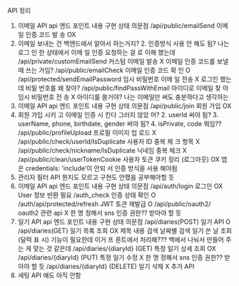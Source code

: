 API 정리
1. 이메일 API
api 엔드 포인트 내용 구현 상태 의문점
/api/public/emailSend 이메일 인증 코드 발 송
OX
1. 이메일 보내는 건 백엔드에서 알아서 하는거지? 2. 인증방식 사용 안 해도 됨? 나는 로그 인 한 상태에서 이메 일 인증 요청하는 걸 로 이해 했는데
/api/private/customEmailSend 커스텀 이메일 발송 X 이메일 인증 코드를 보낼 때 쓰는 거임?
/api/public/emailCheck 이메일 인증 코드 확 인
O
/api/protected/sendEmailPassword 임시 비밀번호 이메 일 전송
X 로그인 했는데 비밀 번호를 왜 찾아?
/api/public/findPassWithEmail 아이디로 이메일 찾 아 임시 비밀번호 전 송
X 아이디를 쓸거야? 나는 이메일만 써도 충분하다고 생각하는
2. 이메일 API
api 엔드 포인트 내용 구현 상태 의문점
/api/public/join 회원 가입 OX
1. 회원 가입 시키 고 이메일 인증 시 킨다 그러지 않았 어? 2. userId 써야 됨? 3. userName, phone, birthdate, gender 써야 됨? 4. isPrivate, code 뭐임??
/api/public/profileUpload 프로필 이미지 업 로드
X
/api/public/check/userId/IsDuplicate 사용자 ID 중복 체 크 항목
X
/api/public/check/nickname/IsDuplicate 닉네임 중복 체크 X
/api/public/clean/userTokenCookie 사용자 토큰 쿠키 정리 (로그아웃)
OX
앱은
credentials: 'includeʼ이 안되 서
인증 방식을 사용 해야됨
3. 관리자 필터 API
뭔지도 모르고 구현도 안했음 공부해야할 듯
4. 이메일 API
api 엔드 포인트 내용 구현 상태 의문점
/api/auth/login 로그인 OX User 정보 반환 필요
/auth_check 인증 상태 확인 O
/auth/api/protected/refresh JWT 토큰 재발급 O
/api/public/oauth2/ oauth2 관련 api X 한 명 정해서 sns 인증 권한?? 받아야 할 듯
5. 일기 API
api 엔드 포인트 내용 구현 상태 의문점
/api/diaries(POST) 일기 API O
/api/diaries(GET) 일기 목록 조회 OX
제목 내용 검색 날짜별 검색 일기 쓴 날 조회(달력 표 시) 기능이 필요한데 이거 프 론트에서 처리해??? 백에서 나눠서 만들어 주 는 게 맞는 것 같은데
/api/diaries/{diaryId} GET
특정 일기 상세 조회 OX
/api/diaries/{diaryId} PUT
특정 일기 수정 X 한 명 정해서 sns 인증 권한?? 받아야 할 듯
/api/diaries/{diaryId} DELETE
일기 삭제 X
추가 API
6. 세팅 API
얘도 아직 안함 